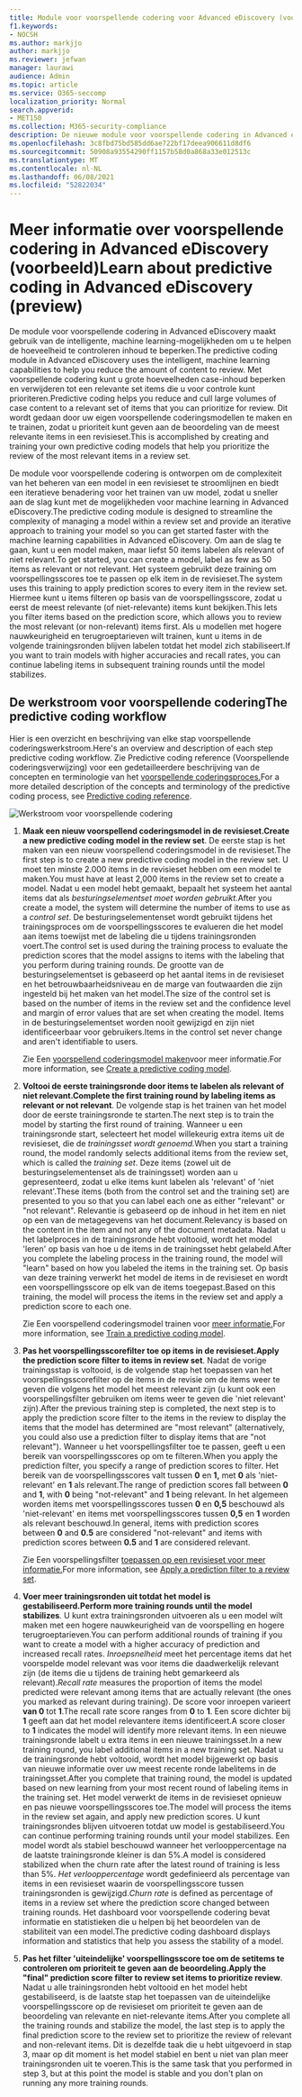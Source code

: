 ```yaml
---
title: Module voor voorspellende codering voor Advanced eDiscovery (voorbeeld)
f1.keywords:
- NOCSH
ms.author: markjjo
author: markjjo
ms.reviewer: jefwan
manager: laurawi
audience: Admin
ms.topic: article
ms.service: O365-seccomp
localization_priority: Normal
search.appverid:
- MET150
ms.collection: M365-security-compliance
description: De nieuwe module voor voorspellende codering in Advanced eDiscovery gebruikt machine learning om items in een revisieset te analyseren om te voorspellen welke items relevant zijn voor uw zaak of onderzoek.
ms.openlocfilehash: 3c8fbd75bd585dd6ae722bf17deea906611d8df6
ms.sourcegitcommit: 50908a93554290ff1157b58d0a868a33e012513c
ms.translationtype: MT
ms.contentlocale: nl-NL
ms.lasthandoff: 06/08/2021
ms.locfileid: "52822034"
---
```

# <a name="learn-about-predictive-coding-in-advanced-ediscovery-preview"></a><span data-ttu-id="7f711-103">Meer informatie over voorspellende codering in Advanced eDiscovery (voorbeeld)</span><span class="sxs-lookup"><span data-stu-id="7f711-103">Learn about predictive coding in Advanced eDiscovery (preview)</span></span>

<span data-ttu-id="7f711-104">De module voor voorspellende codering in Advanced eDiscovery maakt gebruik van de intelligente, machine learning-mogelijkheden om u te helpen de hoeveelheid te controleren inhoud te beperken.</span><span class="sxs-lookup"><span data-stu-id="7f711-104">The predictive coding module in Advanced eDiscovery uses the intelligent, machine learning capabilities to help you reduce the amount of content to review.</span></span> <span data-ttu-id="7f711-105">Met voorspellende codering kunt u grote hoeveelheden case-inhoud beperken en verwijderen tot een relevante set items die u voor controle kunt prioriteren.</span><span class="sxs-lookup"><span data-stu-id="7f711-105">Predictive coding helps you reduce and cull large volumes of case content to a relevant set of items that you can prioritize for review.</span></span> <span data-ttu-id="7f711-106">Dit wordt gedaan door uw eigen voorspellende coderingsmodellen te maken en te trainen, zodat u prioriteit kunt geven aan de beoordeling van de meest relevante items in een revisieset.</span><span class="sxs-lookup"><span data-stu-id="7f711-106">This is accomplished by creating and training your own predictive coding models that help you prioritize the review of the most relevant items in a review set.</span></span>

<span data-ttu-id="7f711-107">De module voor voorspellende codering is ontworpen om de complexiteit van het beheren van een model in een revisieset te stroomlijnen en biedt een iteratieve benadering voor het trainen van uw model, zodat u sneller aan de slag kunt met de mogelijkheden voor machine learning in Advanced eDiscovery.</span><span class="sxs-lookup"><span data-stu-id="7f711-107">The predictive coding module is designed to streamline the complexity of managing a model within a review set and provide an iterative approach to training your model so you can get started faster with the machine learning capabilities in Advanced eDiscovery.</span></span> <span data-ttu-id="7f711-108">Om aan de slag te gaan, kunt u een model maken, maar liefst 50 items labelen als relevant of niet relevant.</span><span class="sxs-lookup"><span data-stu-id="7f711-108">To get started, you can create a model, label as few as 50 items as relevant or not relevant.</span></span> <span data-ttu-id="7f711-109">Het systeem gebruikt deze training om voorspellingsscores toe te passen op elk item in de revisieset.</span><span class="sxs-lookup"><span data-stu-id="7f711-109">The system uses this training to apply prediction scores to every item in the review set.</span></span> <span data-ttu-id="7f711-110">Hiermee kunt u items filteren op basis van de voorspellingsscore, zodat u eerst de meest relevante (of niet-relevante) items kunt bekijken.</span><span class="sxs-lookup"><span data-stu-id="7f711-110">This lets you filter items based on the prediction score, which  allows you to review the most relevant (or non-relevant) items first.</span></span> <span data-ttu-id="7f711-111">Als u modellen met hogere nauwkeurigheid en terugroeptarieven wilt trainen, kunt u items in de volgende trainingsronden blijven labelen totdat het model zich stabiliseert.</span><span class="sxs-lookup"><span data-stu-id="7f711-111">If you want to train models with higher accuracies and recall rates, you can continue labeling items in subsequent training rounds until the model stabilizes.</span></span>  

## <a name="the-predictive-coding-workflow"></a><span data-ttu-id="7f711-112">De werkstroom voor voorspellende codering</span><span class="sxs-lookup"><span data-stu-id="7f711-112">The predictive coding workflow</span></span>

<span data-ttu-id="7f711-113">Hier is een overzicht en beschrijving van elke stap voorspellende coderingswerkstroom.</span><span class="sxs-lookup"><span data-stu-id="7f711-113">Here's an overview and description of each step predictive coding workflow.</span></span> <span data-ttu-id="7f711-114">Zie Predictive coding reference (Voorspellende coderingsverwijzing) voor een gedetailleerdere beschrijving van de concepten en terminologie van het [voorspellende coderingsproces.](predictive-coding-reference.md)</span><span class="sxs-lookup"><span data-stu-id="7f711-114">For a more detailed description of the concepts and terminology of the predictive coding process, see [Predictive coding reference](predictive-coding-reference.md).</span></span>

![Werkstroom voor voorspellende codering](..\media\PredictiveCodingWorkflow.png)

1. <span data-ttu-id="7f711-116">**Maak een nieuw voorspellend coderingsmodel in de revisieset.**</span><span class="sxs-lookup"><span data-stu-id="7f711-116">**Create a new predictive coding model in the review set**.</span></span> <span data-ttu-id="7f711-117">De eerste stap is het maken van een nieuw voorspellend coderingsmodel in de revisieset.</span><span class="sxs-lookup"><span data-stu-id="7f711-117">The first step is to create a new predictive coding model in the review set.</span></span> <span data-ttu-id="7f711-118">U moet ten minste 2.000 items in de revisieset hebben om een model te maken.</span><span class="sxs-lookup"><span data-stu-id="7f711-118">You must have at least 2,000 items in the review set to create a model.</span></span> <span data-ttu-id="7f711-119">Nadat u een model hebt gemaakt, bepaalt het systeem het aantal items dat als *besturingselementset moet worden gebruikt.*</span><span class="sxs-lookup"><span data-stu-id="7f711-119">After you create a model, the system will determine the number of items to use as a *control set*.</span></span> <span data-ttu-id="7f711-120">De besturingselementenset wordt gebruikt tijdens het trainingsproces om de voorspellingsscores te evalueren die het model aan items toewijst met de labeling die u tijdens trainingsronden voert.</span><span class="sxs-lookup"><span data-stu-id="7f711-120">The control set is used during the training process to evaluate the prediction scores that the model assigns to items with the labeling that you perform during training rounds.</span></span> <span data-ttu-id="7f711-121">De grootte van de besturingselementset is gebaseerd op het aantal items in de revisieset en het betrouwbaarheidsniveau en de marge van foutwaarden die zijn ingesteld bij het maken van het model.</span><span class="sxs-lookup"><span data-stu-id="7f711-121">The size of the control set is based on the number of items in the review set and the confidence level and margin of error values that are set when creating the model.</span></span> <span data-ttu-id="7f711-122">Items in de besturingselementset worden nooit gewijzigd en zijn niet identificeerbaar voor gebruikers.</span><span class="sxs-lookup"><span data-stu-id="7f711-122">Items in the control set never change and aren't identifiable to users.</span></span>

   <span data-ttu-id="7f711-123">Zie Een [voorspellend coderingsmodel maken](predictive-coding-create-model.md)voor meer informatie.</span><span class="sxs-lookup"><span data-stu-id="7f711-123">For more information, see [Create a predictive coding model](predictive-coding-create-model.md).</span></span>

2. <span data-ttu-id="7f711-124">**Voltooi de eerste trainingsronde door items te labelen als relevant of niet relevant.**</span><span class="sxs-lookup"><span data-stu-id="7f711-124">**Complete the first training round by labeling items as relevant or not relevant**.</span></span> <span data-ttu-id="7f711-125">De volgende stap is het trainen van het model door de eerste trainingsronde te starten.</span><span class="sxs-lookup"><span data-stu-id="7f711-125">The next step is to train the model by starting the first round of training.</span></span> <span data-ttu-id="7f711-126">Wanneer u een trainingsronde start, selecteert het model willekeurig extra items uit de revisieset, die de *trainingsset wordt genoemd.*</span><span class="sxs-lookup"><span data-stu-id="7f711-126">When you start a training round, the model randomly selects additional items from the review set, which is called the *training set*.</span></span> <span data-ttu-id="7f711-127">Deze items (zowel uit de besturingselementenset als de trainingsset) worden aan u gepresenteerd, zodat u elke items kunt labelen als 'relevant' of 'niet relevant'.</span><span class="sxs-lookup"><span data-stu-id="7f711-127">These items (both from the control set and the training set) are presented to you so that you can label each one as either "relevant" or "not relevant".</span></span> <span data-ttu-id="7f711-128">Relevantie is gebaseerd op de inhoud in het item en niet op een van de metagegevens van het document.</span><span class="sxs-lookup"><span data-stu-id="7f711-128">Relevancy is based on the content in the item and not any of the document metadata.</span></span> <span data-ttu-id="7f711-129">Nadat u het labelproces in de trainingsronde hebt voltooid, wordt het model 'leren' op basis van hoe u de items in de trainingsset hebt gelabeld.</span><span class="sxs-lookup"><span data-stu-id="7f711-129">After you complete the labeling process in the training round, the model will "learn" based on how you labeled the items in the training set.</span></span> <span data-ttu-id="7f711-130">Op basis van deze training verwerkt het model de items in de revisieset en wordt een voorspellingsscore op elk van de items toegepast.</span><span class="sxs-lookup"><span data-stu-id="7f711-130">Based on this training, the model will process the items in the review set and apply a prediction score to each one.</span></span>

   <span data-ttu-id="7f711-131">Zie Een voorspellend coderingsmodel trainen voor [meer informatie.](predictive-coding-train-model.md)</span><span class="sxs-lookup"><span data-stu-id="7f711-131">For more information, see [Train a predictive coding model](predictive-coding-train-model.md).</span></span>

3. <span data-ttu-id="7f711-132">**Pas het voorspellingsscorefilter toe op items in de revisieset.**</span><span class="sxs-lookup"><span data-stu-id="7f711-132">**Apply the prediction score filter to items in review set**.</span></span> <span data-ttu-id="7f711-133">Nadat de vorige trainingsstap is voltooid, is de volgende stap het toepassen van het voorspellingsscorefilter op de items in de revisie om de items weer te geven die volgens het model het meest relevant zijn (u kunt ook een voorspellingsfilter gebruiken om items weer te geven die 'niet relevant' zijn).</span><span class="sxs-lookup"><span data-stu-id="7f711-133">After the previous training step is completed, the next step is to apply the prediction score filter to the items in the review to display the items that the model has determined are "most relevant" (alternatively, you could also use a prediction filter to display items that are "not relevant").</span></span> <span data-ttu-id="7f711-134">Wanneer u het voorspellingsfilter toe te passen, geeft u een bereik van voorspellingsscores op om te filteren.</span><span class="sxs-lookup"><span data-stu-id="7f711-134">When you apply the prediction filter, you specify a range of prediction scores to filter.</span></span> <span data-ttu-id="7f711-135">Het bereik van de voorspellingsscores valt tussen **0** en **1,** met **0** als 'niet-relevant' en **1** als relevant.</span><span class="sxs-lookup"><span data-stu-id="7f711-135">The range of prediction scores fall between **0** and **1**, with **0** being "not-relevant" and **1** being relevant.</span></span> <span data-ttu-id="7f711-136">In het algemeen worden items met voorspellingsscores tussen **0** en **0,5** beschouwd als 'niet-relevant' en items met voorspellingsscores tussen **0,5** en **1** worden als relevant beschouwd.</span><span class="sxs-lookup"><span data-stu-id="7f711-136">In general, items with prediction scores between **0** and **0.5** are considered "not-relevant" and items with prediction scores between **0.5** and **1** are considered relevant.</span></span>

   <span data-ttu-id="7f711-137">Zie Een voorspellingsfilter [toepassen op een revisieset voor meer informatie.](predictive-coding-apply-prediction-filter.md)</span><span class="sxs-lookup"><span data-stu-id="7f711-137">For more information, see [Apply a prediction filter to a review set](predictive-coding-apply-prediction-filter.md).</span></span>

4. <span data-ttu-id="7f711-138">**Voer meer trainingsronden uit totdat het model is gestabiliseerd.**</span><span class="sxs-lookup"><span data-stu-id="7f711-138">**Perform more training rounds until the model stabilizes**.</span></span> <span data-ttu-id="7f711-139">U kunt extra trainingsronden uitvoeren als u een model wilt maken met een hogere nauwkeurigheid van de voorspelling en hogere terugroeptarieven.</span><span class="sxs-lookup"><span data-stu-id="7f711-139">You can perform additional rounds of training if you want to create a model with a higher accuracy of prediction and increased recall rates.</span></span> <span data-ttu-id="7f711-140">*Inroepsnelheid* meet het percentage items dat het voorspelde model relevant was voor items die daadwerkelijk relevant zijn (de items die u tijdens de training hebt gemarkeerd als relevant).</span><span class="sxs-lookup"><span data-stu-id="7f711-140">*Recall rate* measures the proportion of items the model predicted were relevant among items that are actually relevant (the ones you marked as relevant during training).</span></span> <span data-ttu-id="7f711-141">De score voor inroepen varieert **van 0** tot **1**.</span><span class="sxs-lookup"><span data-stu-id="7f711-141">The recall rate score ranges from **0** to **1**.</span></span> <span data-ttu-id="7f711-142">Een score dichter bij **1** geeft aan dat het model relevantere items identificeert.</span><span class="sxs-lookup"><span data-stu-id="7f711-142">A score closer to **1** indicates the model will identify more relevant items.</span></span> <span data-ttu-id="7f711-143">In een nieuwe trainingsronde labelt u extra items in een nieuwe trainingsset.</span><span class="sxs-lookup"><span data-stu-id="7f711-143">In a new training round, you label additional items in a new training set.</span></span> <span data-ttu-id="7f711-144">Nadat u de trainingsronde hebt voltooid, wordt het model bijgewerkt op basis van nieuwe informatie over uw meest recente ronde labelitems in de trainingsset.</span><span class="sxs-lookup"><span data-stu-id="7f711-144">After you complete that training round, the model is updated based on new learning from your most recent round of labeling items in the training set.</span></span> <span data-ttu-id="7f711-145">Het model verwerkt de items in de revisieset opnieuw en pas nieuwe voorspellingsscores toe.</span><span class="sxs-lookup"><span data-stu-id="7f711-145">The model will process the items in the review set again, and apply new prediction scores.</span></span> <span data-ttu-id="7f711-146">U kunt trainingsrondes blijven uitvoeren totdat uw model is gestabiliseerd.</span><span class="sxs-lookup"><span data-stu-id="7f711-146">You can continue performing training rounds until your model stabilizes.</span></span> <span data-ttu-id="7f711-147">Een model wordt als stabiel beschouwd wanneer het verlooppercentage na de laatste trainingsronde kleiner is dan 5%.</span><span class="sxs-lookup"><span data-stu-id="7f711-147">A model is considered stabilized when the churn rate after the latest round of training is less than 5%.</span></span> <span data-ttu-id="7f711-148">*Het verlooppercentage* wordt gedefinieerd als percentage van items in een revisieset waarin de voorspellingsscore tussen trainingsronden is gewijzigd.</span><span class="sxs-lookup"><span data-stu-id="7f711-148">*Churn rate* is defined as percentage of items in a review set where the prediction score changed between training rounds.</span></span> <span data-ttu-id="7f711-149">Het dashboard voor voorspellende codering bevat informatie en statistieken die u helpen bij het beoordelen van de stabiliteit van een model.</span><span class="sxs-lookup"><span data-stu-id="7f711-149">The predictive coding dashboard displays information and statistics that help you assess the stability of a model.</span></span>

5. <span data-ttu-id="7f711-150">**Pas het filter 'uiteindelijke' voorspellingsscore toe om de setitems te controleren om prioriteit te geven aan de beoordeling.**</span><span class="sxs-lookup"><span data-stu-id="7f711-150">**Apply the "final" prediction score filter to review set items to prioritize review**.</span></span> <span data-ttu-id="7f711-151">Nadat u alle trainingsronden hebt voltooid en het model hebt gestabiliseerd, is de laatste stap het toepassen van de uiteindelijke voorspellingsscore op de revisieset om prioriteit te geven aan de beoordeling van relevante en niet-relevante items.</span><span class="sxs-lookup"><span data-stu-id="7f711-151">After you complete all the training rounds and stabilize the model, the last step is to apply the final prediction score to the review set to prioritize the review of relevant and non-relevant items.</span></span> <span data-ttu-id="7f711-152">Dit is dezelfde taak die u hebt uitgevoerd in stap 3, maar op dit moment is het model stabiel en bent u niet van plan meer trainingsronden uit te voeren.</span><span class="sxs-lookup"><span data-stu-id="7f711-152">This is the same task that you performed in step 3, but at this point the model is stable and you don't plan on running any more training rounds.</span></span>
